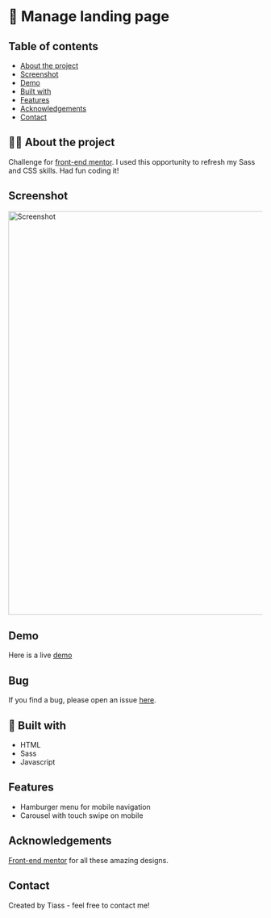 # 🚀 Manage landing page

## Table of contents

- [About the project](#-about-the-project)
- [Screenshot](#screenshot)
- [Demo](#demo)
- [Built with](#-built-with)
- [Features](#features)
- [Acknowledgements](#acknowledgements)
- [Contact](#contact)

## 👨‍💻 About the project

Challenge for [front-end mentor]. I used this opportunity to refresh my Sass and CSS skills.
Had fun coding it!

[front-end mentor]: https://www.frontendmentor.io/

## Screenshot

<img width="800" alt="Screenshot" src="https://user-images.githubusercontent.com/74107413/132092076-e8b24b28-79f7-45db-8a91-02429dc2bdcd.png">

## Demo

Here is a live [demo]

[demo]: https://manage-tiass.netlify.app/

## Bug

If you find a bug, please open an issue [here].

[here]: https://github.com/Tiasstiass/manage-landing-page/issues/new

## 🚀 Built with

- HTML
- Sass
- Javascript

## Features

- Hamburger menu for mobile navigation
- Carousel with touch swipe on mobile

## Acknowledgements

[Front-end mentor] for all these amazing designs.

[front-end mentor]: https://www.frontendmentor.io/

## Contact

Created by Tiass - feel free to contact me!
